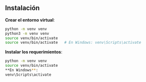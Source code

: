 ## Instalación
**Crear el entorno virtual**:
```bash
python -m venv venv 
python3 -m venv venv
source venv/bin/activate
source venv/bin/activate   # En Windows: venv\Scripts\activate
```
**Instalar los requerimientos**:
```bash
python -m venv venv
source venv/bin/activate
**En Windows**:
venv\Scripts\activate
```
